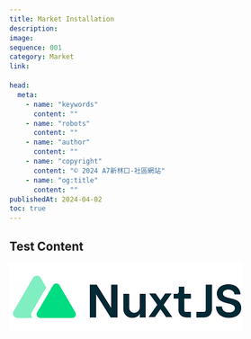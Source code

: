 ```yaml
---
title: Market Installation
description:
image:
sequence: 001
category: Market
link:

head:
  meta:
    - name: "keywords"
      content: ""
    - name: "robots"
      content: ""
    - name: "author"
      content: ""
    - name: "copyright"
      content: "© 2024 A7新林口-社區網站"
    - name: "og:title"
      content: ""
publishedAt: 2024-04-02
toc: true
---
```


## Test Content

![m001-01.jpeg](/images/market/m001-01.jpeg)
